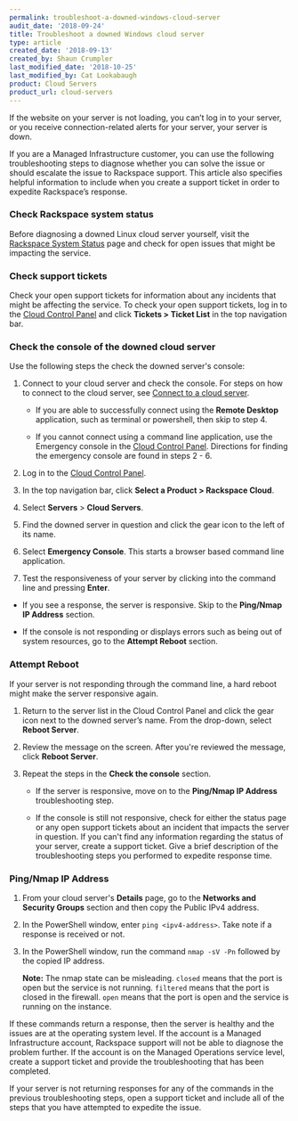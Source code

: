 ```yaml
---
permalink: troubleshoot-a-downed-windows-cloud-server
audit_date: '2018-09-24'
title: Troubleshoot a downed Windows cloud server
type: article
created_date: '2018-09-13'
created_by: Shaun Crumpler
last_modified_date: '2018-10-25'
last_modified_by: Cat Lookabaugh
product: Cloud Servers
product_url: cloud-servers
---
```


If the website on your server is not loading, you can’t log in to your server,
or you receive connection-related alerts for your server, your server is down.

If you are a Managed Infrastructure customer, you can use the following
troubleshooting steps to diagnose whether you can solve the issue or should
escalate the issue to Rackspace support. This article also specifies helpful
information to include when you create a support ticket in order to expedite
Rackspace’s response.


### Check Rackspace system status

Before diagnosing a downed Linux cloud server yourself, visit the
[Rackspace System Status](https://rackspace.service-now.com/system_status/) page
and check for open issues that might be impacting the service.

### Check support tickets

Check your open support tickets for information about any incidents that might
be affecting the service. To check your open support tickets, log in to the
[Cloud Control Panel](https://login.rackspace.com/) and click **Tickets > Ticket List**
in the top navigation bar.

### Check the console of the downed cloud server

Use the following steps the check the downed server's console:

1. Connect to your cloud server and check the console. For steps on how to
   connect to the cloud server, see [Connect to a cloud server](https://docs-ospc.rackspace.com/support/how-to/cloud-servers/connect-to-a-cloud-server).

   - If you are able to successfully connect using the **Remote Desktop**
      application, such as terminal or powershell, then skip to step 4.

   - If you cannot connect using a command line application, use the Emergency
     console in the [Cloud Control Panel](https://login.rackspace.com/).
     Directions for finding the emergency console are found in steps 2 - 6.

2. Log in to the [Cloud Control Panel](https://login.rackspace.com).

3. In the top navigation bar, click **Select a Product > Rackspace Cloud**.

4. Select **Servers** > **Cloud Servers**.

5. Find the downed server in question and click the gear icon to the left of its name.

6. Select **Emergency Console**. This starts a browser based command line application.

7. Test the responsiveness of your server by clicking into the command line and pressing **Enter**.

  - If you see a response, the server is responsive. Skip to the **Ping/Nmap IP Address** section.

  - If the console is not responding or displays errors such as being out of
    system resources, go to the **Attempt Reboot** section.


### Attempt Reboot

If your server is not responding through the command line, a hard reboot might
make the server responsive again.

1. Return to the server list in the Cloud Control Panel and click the gear icon
   next to the downed server’s name. From the drop-down, select **Reboot Server**.
2. Review the message on the screen. After you're reviewed the message, click **Reboot Server**.
3. Repeat the steps in the **Check the console** section.

   - If the server is responsive, move on to the **Ping/Nmap IP Address** troubleshooting step.

   - If the console is still not responsive, check for either the status page
     or any open support tickets about an incident that impacts the server in
     question. If you can't find any information regarding the status of your
     server, create a support ticket. Give a brief description of the
     troubleshooting steps you performed to expedite response time.

### Ping/Nmap IP Address

1. From your cloud server's **Details** page, go to the **Networks and Security
   Groups** section and then copy the Public IPv4 address.

2. In the PowerShell window, enter `ping <ipv4-address>`.  Take note if a response
   is received or not.

3. In the PowerShell window, run the command `nmap -sV -Pn` followed by the
   copied IP address.

   **Note:** The nmap state can be misleading. `closed` means that the port is
   open but the service is not running. `filtered` means that the port is closed
   in the firewall. `open` means that the port is open and the service is running
   on the instance.

If these commands return a response, then the server is healthy and the issues
are at the operating system level. If the account is a Managed Infrastructure
account, Rackspace support will not be able to diagnose the problem further. If
the account is on the Managed Operations service level, create a support ticket
and provide the troubleshooting that has been completed.

If your server is not returning responses for any of the commands in the previous
troubleshooting steps, open a support ticket and include all of the steps that you
have attempted to expedite the issue.
